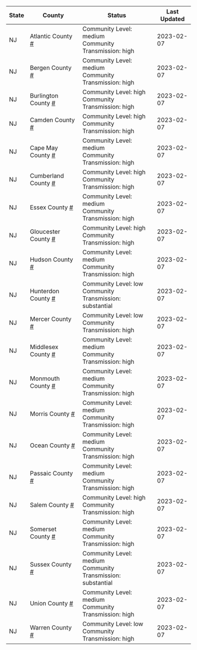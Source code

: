 State | County | Status | Last Updated
--- | --- | --- | --- 
NJ | Atlantic County <a href="#atlantic_county">#</a> | <a name="atlantic_county"></a>Community Level: medium<br/>Community Transmission: high | 2023-02-07
NJ | Bergen County <a href="#bergen_county">#</a> | <a name="bergen_county"></a>Community Level: medium<br/>Community Transmission: high | 2023-02-07
NJ | Burlington County <a href="#burlington_county">#</a> | <a name="burlington_county"></a>Community Level: high<br/>Community Transmission: high | 2023-02-07
NJ | Camden County <a href="#camden_county">#</a> | <a name="camden_county"></a>Community Level: high<br/>Community Transmission: high | 2023-02-07
NJ | Cape May County <a href="#cape_may_county">#</a> | <a name="cape_may_county"></a>Community Level: medium<br/>Community Transmission: high | 2023-02-07
NJ | Cumberland County <a href="#cumberland_county">#</a> | <a name="cumberland_county"></a>Community Level: high<br/>Community Transmission: high | 2023-02-07
NJ | Essex County <a href="#essex_county">#</a> | <a name="essex_county"></a>Community Level: medium<br/>Community Transmission: high | 2023-02-07
NJ | Gloucester County <a href="#gloucester_county">#</a> | <a name="gloucester_county"></a>Community Level: high<br/>Community Transmission: high | 2023-02-07
NJ | Hudson County <a href="#hudson_county">#</a> | <a name="hudson_county"></a>Community Level: medium<br/>Community Transmission: high | 2023-02-07
NJ | Hunterdon County <a href="#hunterdon_county">#</a> | <a name="hunterdon_county"></a>Community Level: low<br/>Community Transmission: substantial | 2023-02-07
NJ | Mercer County <a href="#mercer_county">#</a> | <a name="mercer_county"></a>Community Level: low<br/>Community Transmission: high | 2023-02-07
NJ | Middlesex County <a href="#middlesex_county">#</a> | <a name="middlesex_county"></a>Community Level: medium<br/>Community Transmission: high | 2023-02-07
NJ | Monmouth County <a href="#monmouth_county">#</a> | <a name="monmouth_county"></a>Community Level: medium<br/>Community Transmission: high | 2023-02-07
NJ | Morris County <a href="#morris_county">#</a> | <a name="morris_county"></a>Community Level: medium<br/>Community Transmission: high | 2023-02-07
NJ | Ocean County <a href="#ocean_county">#</a> | <a name="ocean_county"></a>Community Level: medium<br/>Community Transmission: high | 2023-02-07
NJ | Passaic County <a href="#passaic_county">#</a> | <a name="passaic_county"></a>Community Level: medium<br/>Community Transmission: high | 2023-02-07
NJ | Salem County <a href="#salem_county">#</a> | <a name="salem_county"></a>Community Level: high<br/>Community Transmission: high | 2023-02-07
NJ | Somerset County <a href="#somerset_county">#</a> | <a name="somerset_county"></a>Community Level: medium<br/>Community Transmission: high | 2023-02-07
NJ | Sussex County <a href="#sussex_county">#</a> | <a name="sussex_county"></a>Community Level: medium<br/>Community Transmission: substantial | 2023-02-07
NJ | Union County <a href="#union_county">#</a> | <a name="union_county"></a>Community Level: medium<br/>Community Transmission: high | 2023-02-07
NJ | Warren County <a href="#warren_county">#</a> | <a name="warren_county"></a>Community Level: low<br/>Community Transmission: high | 2023-02-07
